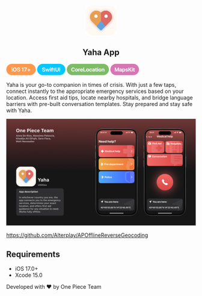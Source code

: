 <p align="center">
  <img src="https://github.com/MassimoPalosciaIT/iSOS/blob/1b24830b74fd088efd185adf6b3d45ce07377228/YahaIconRounded.png" alt="Logo" width="80" height="80">
  <h2 align="center">
    Yaha App
  </h2>
</p>

<img src="https://github.com/matt-novoselov/matt-novoselov/blob/fa4553c1e2ba92cb77bf1d11d272d0c1ad5de138/Files/ios17.svg" alt="SwiftUI" style="height: 30px"> <img src="https://github.com/matt-novoselov/matt-novoselov/blob/fa4553c1e2ba92cb77bf1d11d272d0c1ad5de138/Files/SwiftUI.svg" style="height: 30px"> <img src="https://github.com/matt-novoselov/matt-novoselov/blob/fa4553c1e2ba92cb77bf1d11d272d0c1ad5de138/Files/CoreLocation.svg" alt="SwiftUI" style="height: 30px"> <img src="https://github.com/matt-novoselov/matt-novoselov/blob/fa4553c1e2ba92cb77bf1d11d272d0c1ad5de138/Files/MapsKit.svg" alt="SwiftUI" style="height: 30px">


Yaha is your go-to companion in times of crisis. With just a few taps, connect instantly to the appropriate emergency services based on your location. Access first aid tips, locate nearby hospitals, and bridge language barriers with pre-built conversation templates. Stay prepared and stay safe with Yaha.

![](https://github.com/MassimoPalosciaIT/iSOS/blob/a174809a4b9b4c8cdcdb93fce22d18aa4821f469/YahaBanner.png)

https://github.com/Alterplay/APOfflineReverseGeocoding

## Requirements

- iOS 17.0+
- Xcode 15.0


Developed with ❤️ by One Piece Team
